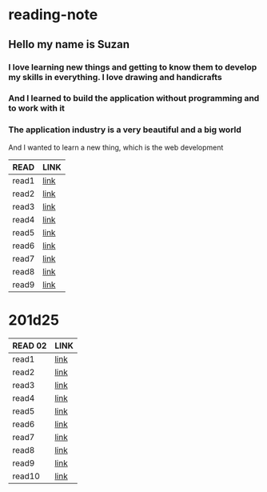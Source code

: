 # reading-note

## Hello my name is Suzan
### I love learning new things and getting to know them to develop my skills in everything. I love drawing and handicrafts
### And I learned to build the application without programming and to work with it
### The application industry is a very beautiful and a big world
And I wanted to learn a new thing, which is the web development

| READ   | LINK  |   
|---------|--------|
| read1  | [link](https://suzan-amer.github.io/reading-note/read02)  |   
| read2  | [link](https://suzan-amer.github.io/reading-notes/read2)  |      
| read3  | [link](https://suzan-amer.github.io/reading-note/read-03) |  
| read4  | [link](https://suzan-amer.github.io/reading-note/read04 ) |   
| read5  | [link](https://suzan-amer.github.io/reading-note/read04a) |     
| read6  | [link](https://suzan-amer.github.io/reading-note/read05 ) | 
| read7  | [link](https://suzan-amer.github.io/reading-note/read06)  |   
| read8  | [link](https://suzan-amer.github.io/reading-note/read7)  |     
| read9  | [link](https://suzan-amer.github.io/reading-note/read09)  | 





# 201d25


| READ   02| LINK  |   
|---------|--------|
| read1  | [link](https://suzan-amer.github.io/201-reading-notes/class-01)  |   
| read2  | [link](https://suzan-amer.github.io/201-reading-notes/class-02)  |      
| read3  | [link](https://suzan-amer.github.io/201-reading-notes/class-03)  |  
| read4  | [link](https://suzan-amer.github.io/201-reading-notes/class-04)  |   
| read5  | [link](https://suzan-amer.github.io/201-reading-notes/class-05)  |     
| read6  | [link](https://suzan-amer.github.io/201-reading-notes/class-06)  | 
| read7  | [link](https://suzan-amer.github.io/201-reading-notes/class-07)  |   
| read8  | [link](https://suzan-amer.github.io/201-reading-notes/class-08)  |     
| read9  | [link](https://suzan-amer.github.io/201-reading-notes/class-09)  | 
| read10 | [link]()  |   
